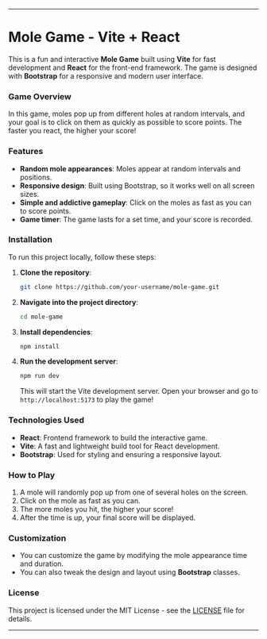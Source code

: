 

---

# Mole Game - Vite + React

This is a fun and interactive **Mole Game** built using **Vite** for fast development and **React** for the front-end framework. The game is designed with **Bootstrap** for a responsive and modern user interface.

### Game Overview

In this game, moles pop up from different holes at random intervals, and your goal is to click on them as quickly as possible to score points. The faster you react, the higher your score!

### Features

- **Random mole appearances**: Moles appear at random intervals and positions.
- **Responsive design**: Built using Bootstrap, so it works well on all screen sizes.
- **Simple and addictive gameplay**: Click on the moles as fast as you can to score points.
- **Game timer**: The game lasts for a set time, and your score is recorded.

### Installation

To run this project locally, follow these steps:

1. **Clone the repository**:
   ```bash
   git clone https://github.com/your-username/mole-game.git
   ```

2. **Navigate into the project directory**:
   ```bash
   cd mole-game
   ```

3. **Install dependencies**:
   ```bash
   npm install
   ```

4. **Run the development server**:
   ```bash
   npm run dev
   ```

   This will start the Vite development server. Open your browser and go to `http://localhost:5173` to play the game!

### Technologies Used

- **React**: Frontend framework to build the interactive game.
- **Vite**: A fast and lightweight build tool for React development.
- **Bootstrap**: Used for styling and ensuring a responsive layout.

### How to Play

1. A mole will randomly pop up from one of several holes on the screen.
2. Click on the mole as fast as you can.
3. The more moles you hit, the higher your score!
4. After the time is up, your final score will be displayed.

### Customization

- You can customize the game by modifying the mole appearance time and duration.
- You can also tweak the design and layout using **Bootstrap** classes.

### License

This project is licensed under the MIT License - see the [LICENSE](LICENSE) file for details.

---


